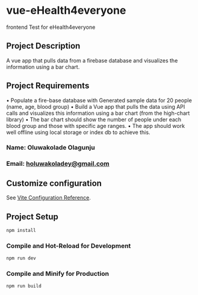 # vue-eHealth4everyone
frontend Test for eHealth4everyone
## Project Description
A vue app that pulls data from a firebase database and visualizes the information using a bar chart.

## Project Requirements
•	Populate a fire-base database with Generated sample data for 20 people (name, age, blood group)
•	Build a Vue app that pulls the data using API calls and visualizes this information using a bar chart (from the high-chart library)
•	The bar chart should show the number of people under each blood group and those with specific age ranges.
•	The app should work well offline using local storage or index db to achieve this.

### Name: Oluwakolade Olagunju
### Email: holuwakoladey@gmail.com

## Customize configuration

See [Vite Configuration Reference](https://vitejs.dev/config/).

## Project Setup

```sh
npm install
```

### Compile and Hot-Reload for Development

```sh
npm run dev
```

### Compile and Minify for Production

```sh
npm run build
```
